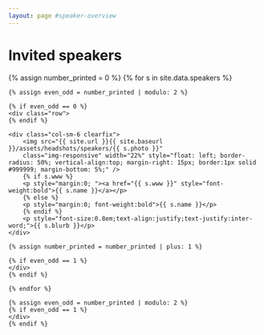 ```yaml
---
layout: page #speaker-overview
---
```


# Invited speakers

<div>
    {% assign number_printed = 0 %}
    {% for s in site.data.speakers %}

    {% assign even_odd = number_printed | modulo: 2 %}

    {% if even_odd == 0 %}
    <div class="row">
    {% endif %}

    <div class="col-sm-6 clearfix">
        <img src="{{ site.url }}{{ site.baseurl }}/assets/headshots/speakers/{{ s.photo }}" 
        class="img-responsive" width="22%" style="float: left; border-radius: 50%; vertical-align:top; margin-right: 15px; border:1px solid #999999; margin-bottom: 5%;" />
        {% if s.www %}
        <p style="margin:0; "><a href="{{ s.www }}" style="font-weight:bold">{{ s.name }}</a></p>
        {% else %}
        <p style="margin:0; font-weight:bold">{{ s.name }}</p>
        {% endif %}
        <p style="font-size:0.8em;text-align:justify;text-justify:inter-word;">{{ s.blurb }}</p>
    </div>

    {% assign number_printed = number_printed | plus: 1 %}

    {% if even_odd == 1 %}
    </div>
    {% endif %}

    {% endfor %}

    {% assign even_odd = number_printed | modulo: 2 %}
    {% if even_odd == 1 %}
    </div>
    {% endif %}
</div>
